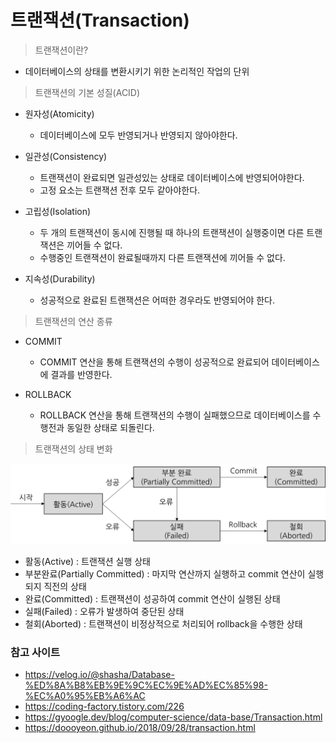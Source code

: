 트랜잭션(Transaction)
=============

> 트랜잭션이란?
  - 데이터베이스의 상태를 변환시키기 위한 논리적인 작업의 단위

> 트랜잭션의 기본 성질(ACID)
  - 원자성(Atomicity)
    - 데이터베이스에 모두 반영되거나 반영되지 않아야한다.
  
  - 일관성(Consistency)
    - 트랜잭션이 완료되면 일관성있는 상태로 데이터베이스에 반영되어야한다.
    - 고정 요소는 트랜잭션 전후 모두 같아야한다.
  
  - 고립성(Isolation)
    - 두 개의 트랜잭션이 동시에 진행될 때 하나의 트랜잭션이 실행중이면 다른 트랜잭션은 끼어들 수 없다.
    - 수행중인 트랜잭션이 완료될때까지 다른 트랜잭션에 끼어들 수 없다.
  
  - 지속성(Durability)
    - 성공적으로 완료된 트랜잭션은 어떠한 경우라도 반영되어야 한다.

> 트랜잭션의 연산 종류
  - COMMIT
    - COMMIT 연산을 통해 트랜잭션의 수행이 성공적으로 완료되어 데이터베이스에 결과를 반영한다.

  - ROLLBACK
    - ROLLBACK 연산을 통해 트랜잭션의 수행이 실패했으므로 데이터베이스를 수행전과 동일한 상태로 되돌린다.

> 트랜잭션의 상태 변화

![가상메모리 이미지](/Database/images/transaction.png)

  - 활동(Active) : 트랜잭션 실행 상태
  - 부분완료(Partially Committed) : 마지막 연산까지 실행하고 commit 연산이 실행되지 직전의 상태
  - 완료(Committed) : 트랜잭션이 성공하여 commit 연산이 실행된 상태
  - 실패(Failed) : 오류가 발생하여 중단된 상태
  - 철회(Aborted) : 트랜잭션이 비정상적으로 처리되어 rollback을 수행한 상태

### 참고 사이트
- https://velog.io/@shasha/Database-%ED%8A%B8%EB%9E%9C%EC%9E%AD%EC%85%98-%EC%A0%95%EB%A6%AC
- https://coding-factory.tistory.com/226
- https://gyoogle.dev/blog/computer-science/data-base/Transaction.html
- https://doooyeon.github.io/2018/09/28/transaction.html
